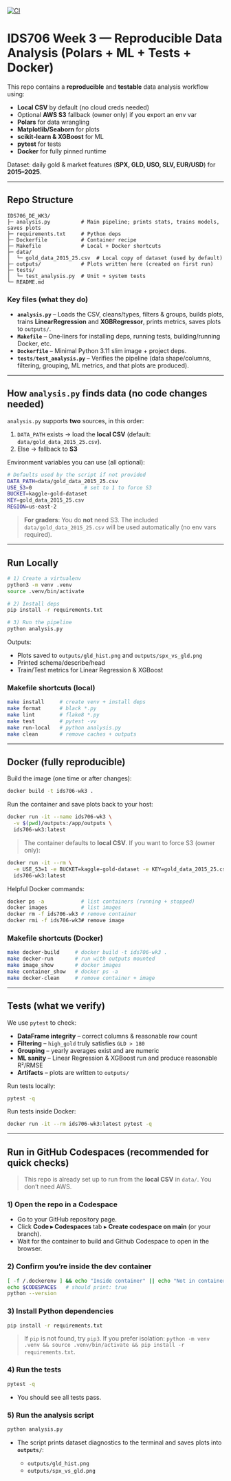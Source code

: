 [![CI](https://github.com/excecutors/IDS706_DE_WK3/actions/workflows/ci.yml/badge.svg?branch=main)](https://github.com/excecutors/IDS706_DE_WK3/actions/workflows/ci.yml)

# IDS706 Week 3 — Reproducible Data Analysis (Polars + ML + Tests + Docker)

This repo contains a **reproducible** and **testable** data analysis workflow using:

* **Local CSV** by default (no cloud creds needed)
* Optional **AWS S3** fallback (owner only) if you export an env var
* **Polars** for data wrangling
* **Matplotlib/Seaborn** for plots
* **scikit‑learn & XGBoost** for ML
* **pytest** for tests
* **Docker** for fully pinned runtime

Dataset: daily gold & market features (**SPX, GLD, USO, SLV, EUR/USD**) for **2015–2025**.

---

## Repo Structure

```
IDS706_DE_WK3/
├─ analysis.py          # Main pipeline; prints stats, trains models, saves plots
├─ requirements.txt     # Python deps
├─ Dockerfile           # Container recipe
├─ Makefile             # Local + Docker shortcuts
├─ data/
│  └─ gold_data_2015_25.csv  # Local copy of dataset (used by default)
├─ outputs/             # Plots written here (created on first run)
├─ tests/
│  └─ test_analysis.py  # Unit + system tests
└─ README.md
```

### Key files (what they do)

* **`analysis.py`** – Loads the CSV, cleans/types, filters & groups, builds plots, trains **LinearRegression** and **XGBRegressor**, prints metrics, saves plots to `outputs/`.
* **`Makefile`** – One‑liners for installing deps, running tests, building/running Docker, etc.
* **`Dockerfile`** – Minimal Python 3.11 slim image + project deps.
* **`tests/test_analysis.py`** – Verifies the pipeline (data shape/columns, filtering, grouping, ML metrics, and that plots are produced).

---

## How `analysis.py` finds data (no code changes needed)

`analysis.py` supports **two** sources, in this order:

1. `DATA_PATH` exists → load the **local CSV** (default: `data/gold_data_2015_25.csv`).
2. Else → fallback to **S3**

Environment variables you can use (all optional):

```bash
# Defaults used by the script if not provided
DATA_PATH=data/gold_data_2015_25.csv
USE_S3=0                 # set to 1 to force S3
BUCKET=kaggle-gold-dataset
KEY=gold_data_2015_25.csv
REGION=us-east-2
```

> **For graders**: You do **not** need S3. The included `data/gold_data_2015_25.csv` will be used automatically (no env vars required).

---

## Run Locally

```bash
# 1) Create a virtualenv
python3 -m venv .venv
source .venv/bin/activate

# 2) Install deps
pip install -r requirements.txt

# 3) Run the pipeline
python analysis.py
```

Outputs:

* Plots saved to `outputs/gld_hist.png` and `outputs/spx_vs_gld.png`
* Printed schema/describe/head
* Train/Test metrics for Linear Regression & XGBoost

### Makefile shortcuts (local)

```bash
make install     # create venv + install deps
make format      # black *.py
make lint        # flake8 *.py
make test        # pytest -vv
make run-local   # python analysis.py
make clean       # remove caches + outputs
```

---

## Docker (fully reproducible)

Build the image (one time or after changes):

```bash
docker build -t ids706-wk3 .
```

Run the container and save plots back to your host:

```bash
docker run -it --name ids706-wk3 \
  -v $(pwd)/outputs:/app/outputs \
  ids706-wk3:latest
```

> The container defaults to **local CSV**. If you want to force S3 (owner only):

```bash
docker run -it --rm \
  -e USE_S3=1 -e BUCKET=kaggle-gold-dataset -e KEY=gold_data_2015_25.csv -e REGION=us-east-2 \
  ids706-wk3:latest
```

Helpful Docker commands:

```bash
docker ps -a            # list containers (running + stopped)
docker images           # list images
docker rm -f ids706-wk3 # remove container
docker rmi -f ids706-wk3# remove image
```

### Makefile shortcuts (Docker)

```bash
make docker-build     # docker build -t ids706-wk3 .
make docker-run       # run with outputs mounted
make image_show       # docker images
make container_show   # docker ps -a
make docker-clean     # remove container + image
```

---

## Tests (what we verify)

We use `pytest` to check:

* **DataFrame integrity** – correct columns & reasonable row count
* **Filtering** – `high_gold` truly satisfies `GLD > 180`
* **Grouping** – yearly averages exist and are numeric
* **ML sanity** – Linear Regression & XGBoost run and produce reasonable R²/RMSE
* **Artifacts** – plots are written to `outputs/`

Run tests locally:

```bash
pytest -q
```

Run tests inside Docker:

```bash
docker run -it --rm ids706-wk3:latest pytest -q
```

---

## Run in GitHub Codespaces (recommended for quick checks)

> This repo is already set up to run from the **local CSV** in `data/`. You don’t need AWS.

### 1) Open the repo in a Codespace

* Go to your GitHub repository page.
* Click **Code ▸ Codespaces** tab ▸ **Create codespace on main** (or your branch).
* Wait for the container to build and Github Codespace to open in the browser.

### 2) Confirm you’re inside the dev container

```bash
[ -f /.dockerenv ] && echo "Inside container" || echo "Not in container"
echo $CODESPACES   # should print: true
python --version
```

### 3) Install Python dependencies

```bash
pip install -r requirements.txt
```

> If `pip` is not found, try `pip3`. If you prefer isolation: `python -m venv .venv && source .venv/bin/activate && pip install -r requirements.txt`.

### 4) Run the tests

```bash
pytest -q
```

* You should see all tests pass.

### 5) Run the analysis script

```bash
python analysis.py
```

* The script prints dataset diagnostics to the terminal and saves plots into **`outputs/`**:

  * `outputs/gld_hist.png`
  * `outputs/spx_vs_gld.png`